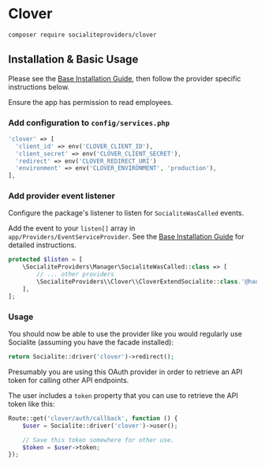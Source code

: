 # Clover

```bash
composer require socialiteproviders/clover
```

## Installation & Basic Usage

Please see the [Base Installation Guide](https://socialiteproviders.com/usage/), then follow the provider specific instructions below.

Ensure the app has permission to read employees.

### Add configuration to `config/services.php`

```php
'clover' => [
  'client_id' => env('CLOVER_CLIENT_ID'),
  'client_secret' => env('CLOVER_CLIENT_SECRET'),
  'redirect' => env('CLOVER_REDIRECT_URI')
  'environment' => env('CLOVER_ENVIRONMENT', 'production'),
],
```

### Add provider event listener

Configure the package's listener to listen for `SocialiteWasCalled` events.

Add the event to your `listen[]` array in `app/Providers/EventServiceProvider`. See the [Base Installation Guide](https://socialiteproviders.com/usage/) for detailed instructions.

```php
protected $listen = [
    \SocialiteProviders\Manager\SocialiteWasCalled::class => [
        // ... other providers
        \SocialiteProviders\\Clover\\CloverExtendSocialite::class.'@handle',
    ],
];
```

### Usage

You should now be able to use the provider like you would regularly use Socialite (assuming you have the facade installed):

```php
return Socialite::driver('clover')->redirect();
```

Presumably you are using this OAuth provider in order to retrieve an API token for calling other API endpoints.

The user includes a `token` property that you can use to retrieve the API token like this:

```php
Route::get('clover/auth/callback', function () {
    $user = Socialite::driver('clover')->user();

    // Save this token somewhere for other use.
    $token = $user->token;
});
```
